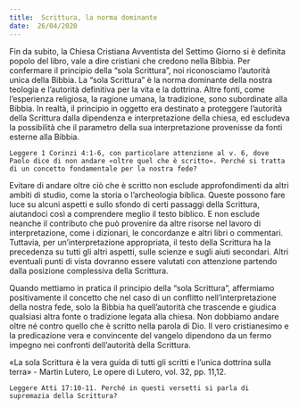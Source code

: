 ```yaml
---
title:  Scrittura, la norma dominante
date:  26/04/2020
---
```


Fin da subito, la Chiesa Cristiana Avventista del Settimo Giorno si è definita popolo del libro, vale a dire cristiani che credono nella Bibbia. Per confermare il principio della “sola Scrittura”, noi riconosciamo l’autorità unica della Bibbia. La “sola Scrittura” è la norma dominante della nostra teologia e l’autorità definitiva per la vita e la dottrina. Altre fonti, come l’esperienza religiosa, la ragione umana, la tradizione, sono subordinate alla Bibbia. In realtà, il principio in oggetto era destinato a proteggere l’autorità della Scrittura dalla dipendenza e interpretazione della chiesa, ed escludeva la possibilità che il parametro della sua interpretazione provenisse da fonti esterne alla Bibbia.

`Leggere 1 Corinzi 4:1-6, con particolare attenzione al v. 6, dove Paolo dice di non andare «oltre quel che è scritto». Perché si tratta di un concetto fondamentale per la nostra fede?`

Evitare di andare oltre ciò che è scritto non esclude approfondimenti da altri ambiti di studio, come la storia o l’archeologia biblica. Queste possono fare luce su alcuni aspetti e sullo sfondo di certi passaggi della Scrittura, aiutandoci così a comprendere meglio il testo biblico. E non esclude neanche il contributo che può provenire da altre risorse nel lavoro di interpretazione, come i dizionari, le concordanze e altri libri o commentari. Tuttavia, per un’interpretazione appropriata, il testo della Scrittura ha la precedenza su tutti gli altri aspetti, sulle scienze e sugli aiuti secondari. Altri eventuali punti di vista dovranno essere valutati con attenzione partendo dalla posizione complessiva della Scrittura.

Quando mettiamo in pratica il principio della “sola Scrittura”, affermiamo positivamente il concetto che nel caso di un conflitto nell’interpretazione della nostra fede, solo la Bibbia ha quell’autorità che trascende e giudica qualsiasi altra fonte o tradizione legata alla chiesa. Non dobbiamo andare oltre né contro quello che è scritto nella parola di Dio. Il vero cristianesimo e la predicazione vera e convincente del vangelo dipendono da un fermo impegno nei confronti dell’autorità della Scrittura.

«La sola Scrittura è la vera guida di tutti gli scritti e l’unica dottrina sulla terra» - Martin Lutero, Le opere di Lutero, vol. 32, pp. 11,12.

`Leggere Atti 17:10-11. Perché in questi versetti si parla di supremazia della Scrittura?`